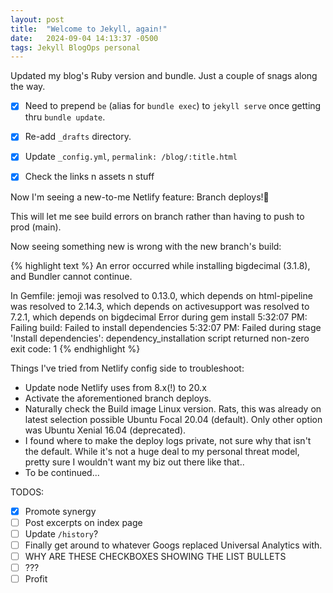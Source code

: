 ```yaml
---
layout: post
title:  "Welcome to Jekyll, again!"
date:   2024-09-04 14:13:37 -0500
tags: Jekyll BlogOps personal
---
```

Updated my blog's Ruby version and bundle. Just a couple of snags along the way.

- [x] Need to prepend `be` (alias for `bundle exec`) to `jekyll serve` once getting thru `bundle update`.

- [x] Re-add `_drafts` directory.
- [x] Update `_config.yml`, `permalink: /blog/:title.html`
- [x] Check the links n assets n stuff

Now I'm seeing a new-to-me Netlify feature: Branch deploys!🎉

This will let me see build errors on branch rather than having to push to prod (main).

Now seeing something new is wrong with the new branch's build:

{% highlight text %}
An error occurred while installing bigdecimal (3.1.8), and Bundler cannot
continue.

In Gemfile:
  jemoji was resolved to 0.13.0, which depends on
    html-pipeline was resolved to 2.14.3, which depends on
      activesupport was resolved to 7.2.1, which depends on
        bigdecimal
Error during gem install
5:32:07 PM: Failing build: Failed to install dependencies
5:32:07 PM: Failed during stage 'Install dependencies': dependency_installation script returned non-zero exit code: 1
{% endhighlight %}

Things I've tried from Netlify config side to troubleshoot:
- Update node Netlify uses from 8.x(!) to 20.x
- Activate the aforementioned branch deploys.
- Naturally check the Build image Linux version. Rats, this was already on latest selection possible Ubuntu Focal 20.04 (default). Only other option was Ubuntu Xenial 16.04 (deprecated).
- I found where to make the deploy logs private, not sure why that isn't the default. While it's not a huge deal to my personal threat model, pretty sure I wouldn't want my biz out there like that..
- To be continued...

TODOS:
- [x] Promote synergy
- [ ] Post excerpts on index page
- [ ] Update `/history`?
- [ ] Finally get around to whatever Googs replaced Universal Analytics with.
- [ ] WHY ARE THESE CHECKBOXES SHOWING THE LIST BULLETS
- [ ] ???
- [ ] Profit
